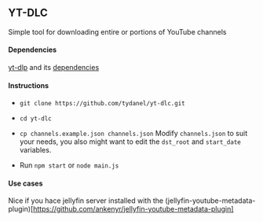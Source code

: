 ## YT-DLC 
Simple tool for downloading entire or portions of YouTube channels


#### Dependencies
[yt-dlp](https://github.com/yt-dlp/yt-dlp)
and its [dependencies](https://github.com/yt-dlp/yt-dlp#dependencies)

#### Instructions
* `git clone https://github.com/tydanel/yt-dlc.git`
* `cd yt-dlc`
* `cp channels.example.json channels.json`
Modify `channels.json` to suit your needs,
you also might want to edit the `dst_root` and
`start_date` variables.

* Run `npm start` or `node main.js`



#### Use cases
Nice if you hace jellyfin server installed with the
(jellyfin-youtube-metadata-plugin)[https://github.com/ankenyr/jellyfin-youtube-metadata-plugin]